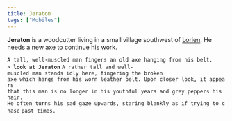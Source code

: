 ```yaml
---
title: Jeraton
tags: ["Mobiles"]
---
```

**Jeraton** is a woodcutter living in a small village southwest of
[Lorien](Lorien "wikilink"). He needs a new axe to continue his work.

`A tall, well-muscled man fingers an old axe hanging from his belt.`
`> `**`look at Jeraton`**
`A rather tall and well-muscled man stands idly here, fingering the broken`
`axe which hangs from his worn leather belt. Upon closer look, it appears`
`that this man is no longer in his youthful years and grey peppers his hair.`
`He often turns his sad gaze upwards, staring blankly as if trying to chase`
`past times.`
